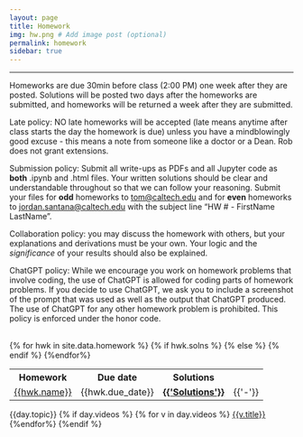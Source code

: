```yaml
---
layout: page
title: Homework
img: hw.png # Add image post (optional)
permalink: homework
sidebar: true
---
```


---

Homeworks are due 30min before class (2:00 PM) one week after they are posted.  Solutions will be posted two days after the homeworks are submitted, and homeworks will be returned a week after they are submitted.

Late policy: NO late homeworks will be accepted (late means anytime after class starts the day the homework is due) unless you have a mindblowingly good excuse - this means a note from someone like a doctor or a Dean.  Rob does not grant extensions.

Submission policy: Submit all write-ups as PDFs and all Jupyter code as **both** .ipynb and .html files. Your written solutions should be clear and understandable throughout so that we can follow your reasoning. Submit your files for **odd** homeworks to [tom@caltech.edu](mailto:tom@caltech.edu) and for **even** homeworks to [jordan.santana@caltech.edu](mailto:jordan.santana@caltech.edu) with the subject line “HW # - FirstName LastName”.

Collaboration policy: you may discuss the homework with others, but your explanations and derivations must be your own.  Your logic and the *significance* of your results should also be explained.

ChatGPT policy: While we encourage you work on homework problems that involve coding, the use of ChatGPT is allowed for coding parts of homework problems. If you decide to use ChatGPT, we ask you to include a screenshot of the prompt that was used as well as the output that ChatGPT produced. The use of ChatGPT for any other homework problem is prohibited. This policy is enforced under the honor code.
<table>
<tr>
<th> <b>Homework</b></th>
<th> <b> Due date</b> </th>
<th> <b> Solutions</b> </th><br/>
</tr>
{% for hwk in site.data.homework %}
<tr>
<td> <a href="assets/hwk/{{hwk.pset}}" target="_blank"> {{hwk.name}} </a></td>
<td> {{hwk.due_date}} </td>
</td>
{% if hwk.solns %}
<td>
  <a href="assets/hwk/{{hwk.solns}}" target="_blank"><b class="post-title">{{'Solutions'}}</b></a> 
</td>
{% else %}  
   <td> {{'-'}} </td>
  {% endif %}
  </tr>
  {%endfor%}
</table>


<td>{{day.topic}}
    {% if day.videos %}
    {% for v in day.videos %}
    <a href="http://rpdata.caltech.edu/courses/aph161/2021/videos/{{v.name}}">{{v.title}}</a><br/>
    {%endfor%}
    {%endif %}
    </td> 

